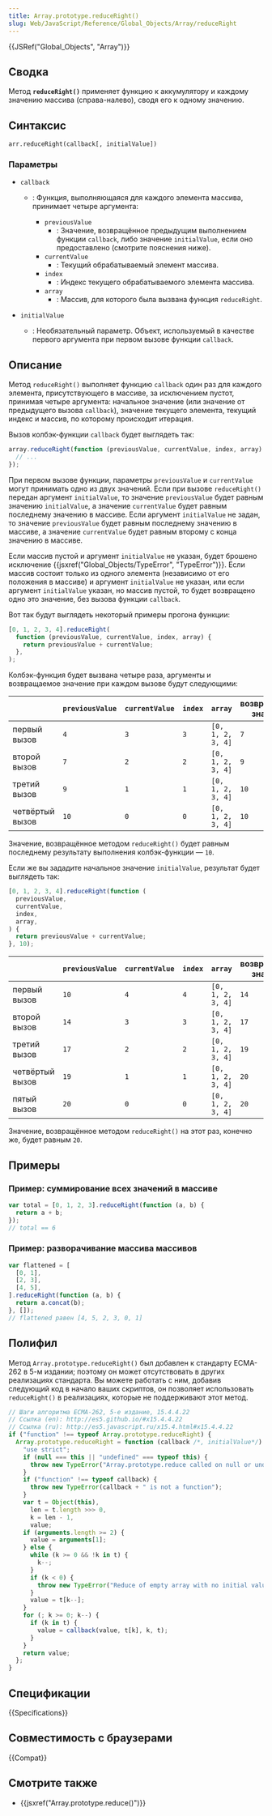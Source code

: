 ```yaml
---
title: Array.prototype.reduceRight()
slug: Web/JavaScript/Reference/Global_Objects/Array/reduceRight
---
```


{{JSRef("Global_Objects", "Array")}}

## Сводка

Метод **`reduceRight()`** применяет функцию к аккумулятору и каждому значению массива (справа-налево), сводя его к одному значению.

## Синтаксис

```
arr.reduceRight(callback[, initialValue])
```

### Параметры

- `callback`

  - : Функция, выполняющаяся для каждого элемента массива, принимает четыре аргумента:

    - `previousValue`
      - : Значение, возвращённое предыдущим выполнением функции `callback`, либо значение `initialValue`, если оно предоставлено (смотрите пояснения ниже).
    - `currentValue`
      - : Текущий обрабатываемый элемент массива.
    - `index`
      - : Индекс текущего обрабатываемого элемента массива.
    - `array`
      - : Массив, для которого была вызвана функция `reduceRight`.

- `initialValue`
  - : Необязательный параметр. Объект, используемый в качестве первого аргумента при первом вызове функции `callback`.

## Описание

Метод `reduceRight()` выполняет функцию `callback` один раз для каждого элемента, присутствующего в массиве, за исключением пустот, принимая четыре аргумента: начальное значение (или значение от предыдущего вызова `callback`), значение текущего элемента, текущий индекс и массив, по которому происходит итерация.

Вызов колбэк-функции `callback` будет выглядеть так:

```js
array.reduceRight(function (previousValue, currentValue, index, array) {
  // ...
});
```

При первом вызове функции, параметры `previousValue` и `currentValue` могут принимать одно из двух значений. Если при вызове `reduceRight()` передан аргумент `initialValue`, то значение `previousValue` будет равным значению `initialValue`, а значение `currentValue` будет равным последнему значению в массиве. Если аргумент `initialValue` не задан, то значение `previousValue` будет равным последнему значению в массиве, а значение `currentValue` будет равным второму с конца значению в массиве.

Если массив пустой и аргумент `initialValue` не указан, будет брошено исключение {{jsxref("Global_Objects/TypeError", "TypeError")}}. Если массив состоит только из одного элемента (независимо от его положения в массиве) и аргумент `initialValue` не указан, или если аргумент `initialValue` указан, но массив пустой, то будет возвращено одно это значение, без вызова функции `callback`.

Вот так будут выглядеть некоторый примеры прогона функции:

```js
[0, 1, 2, 3, 4].reduceRight(
  function (previousValue, currentValue, index, array) {
    return previousValue + currentValue;
  },
);
```

Колбэк-функция будет вызвана четыре раза, аргументы и возвращаемое значение при каждом вызове будут следующими:

|                 | `previousValue` | `currentValue` | `index` | `array`           | возвращаемое значение |
| --------------- | --------------- | -------------- | ------- | ----------------- | --------------------- |
| первый вызов    | `4`             | `3`            | `3`     | `[0, 1, 2, 3, 4]` | `7`                   |
| второй вызов    | `7`             | `2`            | `2`     | `[0, 1, 2, 3, 4]` | `9`                   |
| третий вызов    | `9`             | `1`            | `1`     | `[0, 1, 2, 3, 4]` | `10`                  |
| четвёртый вызов | `10`            | `0`            | `0`     | `[0, 1, 2, 3, 4]` | `10`                  |

Значение, возвращённое методом `reduceRight()` будет равным последнему результату выполнения колбэк-функции — `10`.

Если же вы зададите начальное значение `initialValue`, результат будет выглядеть так:

```js
[0, 1, 2, 3, 4].reduceRight(function (
  previousValue,
  currentValue,
  index,
  array,
) {
  return previousValue + currentValue;
}, 10);
```

|                 | `previousValue` | `currentValue` | `index` | `array`           | возвращаемое значение |
| --------------- | --------------- | -------------- | ------- | ----------------- | --------------------- |
| первый вызов    | `10`            | `4`            | `4`     | `[0, 1, 2, 3, 4]` | `14`                  |
| второй вызов    | `14`            | `3`            | `3`     | `[0, 1, 2, 3, 4]` | `17`                  |
| третий вызов    | `17`            | `2`            | `2`     | `[0, 1, 2, 3, 4]` | `19`                  |
| четвёртый вызов | `19`            | `1`            | `1`     | `[0, 1, 2, 3, 4]` | `20`                  |
| пятый вызов     | `20`            | `0`            | `0`     | `[0, 1, 2, 3, 4]` | `20`                  |

Значение, возвращённое методом `reduceRight()` на этот раз, конечно же, будет равным `20`.

## Примеры

### Пример: суммирование всех значений в массиве

```js
var total = [0, 1, 2, 3].reduceRight(function (a, b) {
  return a + b;
});
// total == 6
```

### Пример: разворачивание массива массивов

```js
var flattened = [
  [0, 1],
  [2, 3],
  [4, 5],
].reduceRight(function (a, b) {
  return a.concat(b);
}, []);
// flattened равен [4, 5, 2, 3, 0, 1]
```

## Полифил

Метод `Array.prototype.reduceRight()` был добавлен к стандарту ECMA-262 в 5-м издании; поэтому он может отсутствовать в других реализациях стандарта. Вы можете работать с ним, добавив следующий код в начало ваших скриптов, он позволяет использовать `reduceRight()` в реализациях, которые не поддерживают этот метод.

```js
// Шаги алгоритма ECMA-262, 5-е издание, 15.4.4.22
// Ссылка (en): http://es5.github.io/#x15.4.4.22
// Ссылка (ru): http://es5.javascript.ru/x15.4.html#x15.4.4.22
if ("function" !== typeof Array.prototype.reduceRight) {
  Array.prototype.reduceRight = function (callback /*, initialValue*/) {
    "use strict";
    if (null === this || "undefined" === typeof this) {
      throw new TypeError("Array.prototype.reduce called on null or undefined");
    }
    if ("function" !== typeof callback) {
      throw new TypeError(callback + " is not a function");
    }
    var t = Object(this),
      len = t.length >>> 0,
      k = len - 1,
      value;
    if (arguments.length >= 2) {
      value = arguments[1];
    } else {
      while (k >= 0 && !k in t) {
        k--;
      }
      if (k < 0) {
        throw new TypeError("Reduce of empty array with no initial value");
      }
      value = t[k--];
    }
    for (; k >= 0; k--) {
      if (k in t) {
        value = callback(value, t[k], k, t);
      }
    }
    return value;
  };
}
```

## Спецификации

{{Specifications}}

## Совместимость с браузерами

{{Compat}}

## Смотрите также

- {{jsxref("Array.prototype.reduce()")}}
